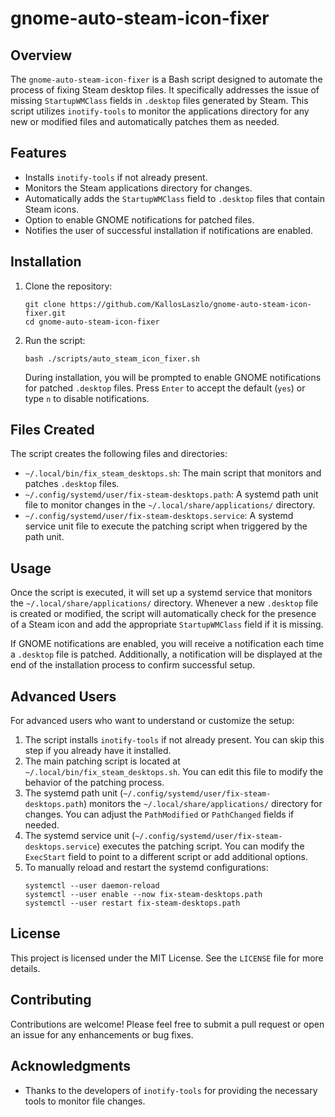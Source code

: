 # gnome-auto-steam-icon-fixer

## Overview
The `gnome-auto-steam-icon-fixer` is a Bash script designed to automate the process of fixing Steam desktop files. It specifically addresses the issue of missing `StartupWMClass` fields in `.desktop` files generated by Steam. This script utilizes `inotify-tools` to monitor the applications directory for any new or modified files and automatically patches them as needed.

## Features
- Installs `inotify-tools` if not already present.
- Monitors the Steam applications directory for changes.
- Automatically adds the `StartupWMClass` field to `.desktop` files that contain Steam icons.
- Option to enable GNOME notifications for patched files.
- Notifies the user of successful installation if notifications are enabled.

## Installation
1. Clone the repository:
   ```
   git clone https://github.com/KallosLaszlo/gnome-auto-steam-icon-fixer.git
   cd gnome-auto-steam-icon-fixer
   ```

2. Run the script:
   ```
   bash ./scripts/auto_steam_icon_fixer.sh
   ```

   During installation, you will be prompted to enable GNOME notifications for patched `.desktop` files. Press `Enter` to accept the default (`yes`) or type `n` to disable notifications.

## Files Created
The script creates the following files and directories:
- `~/.local/bin/fix_steam_desktops.sh`: The main script that monitors and patches `.desktop` files.
- `~/.config/systemd/user/fix-steam-desktops.path`: A systemd path unit file to monitor changes in the `~/.local/share/applications/` directory.
- `~/.config/systemd/user/fix-steam-desktops.service`: A systemd service unit file to execute the patching script when triggered by the path unit.

## Usage
Once the script is executed, it will set up a systemd service that monitors the `~/.local/share/applications/` directory. Whenever a new `.desktop` file is created or modified, the script will automatically check for the presence of a Steam icon and add the appropriate `StartupWMClass` field if it is missing.

If GNOME notifications are enabled, you will receive a notification each time a `.desktop` file is patched. Additionally, a notification will be displayed at the end of the installation process to confirm successful setup.

## Advanced Users
For advanced users who want to understand or customize the setup:
1. The script installs `inotify-tools` if not already present. You can skip this step if you already have it installed.
2. The main patching script is located at `~/.local/bin/fix_steam_desktops.sh`. You can edit this file to modify the behavior of the patching process.
3. The systemd path unit (`~/.config/systemd/user/fix-steam-desktops.path`) monitors the `~/.local/share/applications/` directory for changes. You can adjust the `PathModified` or `PathChanged` fields if needed.
4. The systemd service unit (`~/.config/systemd/user/fix-steam-desktops.service`) executes the patching script. You can modify the `ExecStart` field to point to a different script or add additional options.
5. To manually reload and restart the systemd configurations:
   ```
   systemctl --user daemon-reload
   systemctl --user enable --now fix-steam-desktops.path
   systemctl --user restart fix-steam-desktops.path
   ```

## License
This project is licensed under the MIT License. See the `LICENSE` file for more details.

## Contributing
Contributions are welcome! Please feel free to submit a pull request or open an issue for any enhancements or bug fixes.

## Acknowledgments
- Thanks to the developers of `inotify-tools` for providing the necessary tools to monitor file changes.